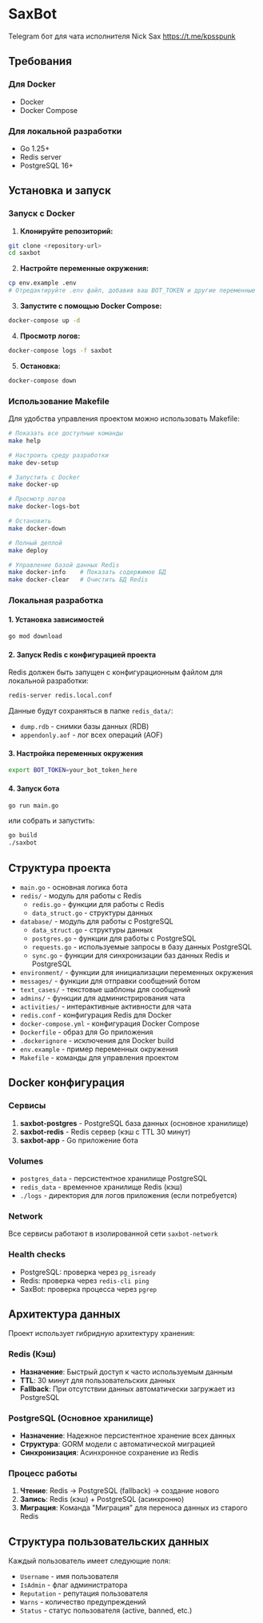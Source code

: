 # SaxBot

Telegram бот для чата исполнителя Nick Sax https://t.me/kpsspunk

## Требования

### Для Docker
- Docker
- Docker Compose

### Для локальной разработки
- Go 1.25+
- Redis server
- PostgreSQL 16+

## Установка и запуск

### Запуск с Docker

1. **Клонируйте репозиторий:**
```bash
git clone <repository-url>
cd saxbot
```

2. **Настройте переменные окружения:**
```bash
cp env.example .env
# Отредактируйте .env файл, добавив ваш BOT_TOKEN и другие переменные
```

3. **Запустите с помощью Docker Compose:**
```bash
docker-compose up -d
```

4. **Просмотр логов:**
```bash
docker-compose logs -f saxbot
```

5. **Остановка:**
```bash
docker-compose down
```

### Использование Makefile

Для удобства управления проектом можно использовать Makefile:

```bash
# Показать все доступные команды
make help

# Настроить среду разработки
make dev-setup

# Запустить с Docker
make docker-up

# Просмотр логов
make docker-logs-bot

# Остановить
make docker-down

# Полный деплой
make deploy

# Управление базой данных Redis
make docker-info    # Показать содержимое БД
make docker-clear   # Очистить БД Redis
```

### Локальная разработка

#### 1. Установка зависимостей

```bash
go mod download
```

#### 2. Запуск Redis с конфигурацией проекта

Redis должен быть запущен с конфигурационным файлом для локальной разработки:

```bash
redis-server redis.local.conf
```

Данные будут сохраняться в папке `redis_data/`:
- `dump.rdb` - снимки базы данных (RDB)
- `appendonly.aof` - лог всех операций (AOF)

#### 3. Настройка переменных окружения

```bash
export BOT_TOKEN=your_bot_token_here
```

#### 4. Запуск бота

```bash
go run main.go
```

или собрать и запустить:

```bash
go build
./saxbot
```

## Структура проекта

- `main.go` - основная логика бота
- `redis/` - модуль для работы с Redis
  - `redis.go` - функции для работы с Redis
  - `data_struct.go` - структуры данных
- `database/` - модуль для работы с PostgreSQL
  - `data_struct.go` - структуры данных
  - `postgres.go` - функции для работы с PostgreSQL
  - `requests.go` - используемые запросы в базу данных PostgreSQL
  - `sync.go` - функции для синхронизации баз данных Redis и PostgreSQL
- `environment/` - функции для инициализации переменных окружения
- `messages/` - функции для отправки сообщений ботом
- `text_cases/` - текстовые шаблоны для сообщений
- `admins/` - функции для администрирования чата
- `activities/` - интерактивные активности для чата
- `redis.conf` - конфигурация Redis для Docker
- `docker-compose.yml` - конфигурация Docker Compose
- `Dockerfile` - образ для Go приложения
- `.dockerignore` - исключения для Docker build
- `env.example` - пример переменных окружения
- `Makefile` - команды для управления проектом

## Docker конфигурация

### Сервисы

1. **saxbot-postgres** - PostgreSQL база данных (основное хранилище)
2. **saxbot-redis** - Redis сервер (кэш с TTL 30 минут)
3. **saxbot-app** - Go приложение бота

### Volumes

- `postgres_data` - персистентное хранилище PostgreSQL
- `redis_data` - временное хранилище Redis (кэш)
- `./logs` - директория для логов приложения (если потребуется)

### Network

Все сервисы работают в изолированной сети `saxbot-network`

### Health checks

- PostgreSQL: проверка через `pg_isready`
- Redis: проверка через `redis-cli ping`
- SaxBot: проверка процесса через `pgrep`

## Архитектура данных

Проект использует гибридную архитектуру хранения:

### Redis (Кэш)
- **Назначение**: Быстрый доступ к часто используемым данным
- **TTL**: 30 минут для пользовательских данных
- **Fallback**: При отсутствии данных автоматически загружает из PostgreSQL

### PostgreSQL (Основное хранилище)
- **Назначение**: Надежное персистентное хранение всех данных
- **Структура**: GORM модели с автоматической миграцией
- **Синхронизация**: Асинхронное сохранение из Redis

### Процесс работы
1. **Чтение**: Redis → PostgreSQL (fallback) → создание нового
2. **Запись**: Redis (кэш) + PostgreSQL (асинхронно)
3. **Миграция**: Команда "Миграция" для переноса данных из старого Redis

## Структура пользовательских данных

Каждый пользователь имеет следующие поля:
- `Username` - имя пользователя
- `IsAdmin` - флаг администратора
- `Reputation` - репутация пользователя
- `Warns` - количество предупреждений
- `Status` - статус пользователя (active, banned, etc.)
